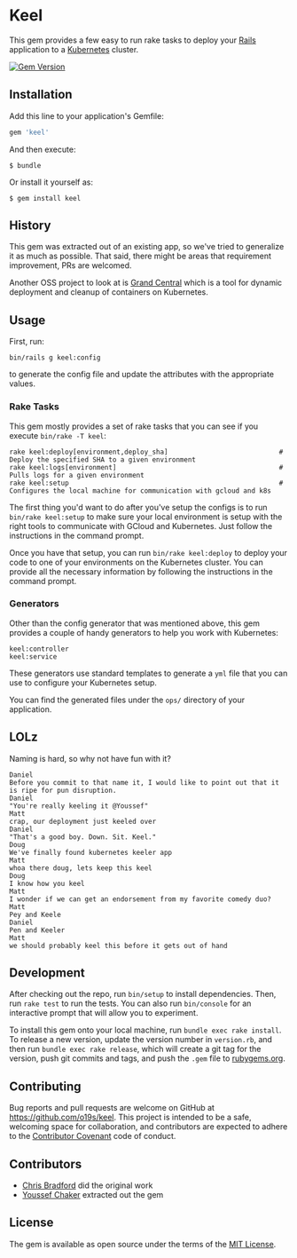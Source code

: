 # Keel

This gem provides a few easy to run rake tasks to deploy your [Rails](http://rubyonrails.org/) application to a [Kubernetes](http://kubernetes.io/) cluster.

[![Gem Version](https://badge.fury.io/rb/keel.svg)](https://badge.fury.io/rb/keel)

## Installation

Add this line to your application's Gemfile:

```ruby
gem 'keel'
```

And then execute:

```
$ bundle
```

Or install it yourself as:

```
$ gem install keel
```

## History

This gem was extracted out of an existing app, so we've tried to generalize it as much as possible. That said, there might be areas that requirement improvement, PRs are welcomed.

Another OSS project to look at is [Grand Central](https://github.com/o19s/grand_central) which is a tool for dynamic deployment and cleanup of containers on Kubernetes.

## Usage

First, run:

```
bin/rails g keel:config
```

to generate the config file and update the attributes with the appropriate values.

### Rake Tasks

This gem mostly provides a set of rake tasks that you can see if you execute `bin/rake -T keel`:

```
rake keel:deploy[environment,deploy_sha]                            # Deploy the specified SHA to a given environment
rake keel:logs[environment]                                         # Pulls logs for a given environment
rake keel:setup                                                     # Configures the local machine for communication with gcloud and k8s
```

The first thing you'd want to do after you've setup the configs is to run `bin/rake keel:setup` to make sure your local environment is setup with the right tools to communicate with GCloud and Kubernetes. Just follow the instructions in the command prompt.

Once you have that setup, you can run `bin/rake keel:deploy` to deploy your code to one of your environments on the Kubernetes cluster. You can provide all the necessary information by following the instructions in the command prompt.

### Generators

Other than the config generator that was mentioned above, this gem provides a couple of handy generators to help you work with Kubernetes:

```
keel:controller
keel:service
```

These generators use standard templates to generate a `yml` file that you can use to configure your Kubernetes setup.

You can find the generated files under the `ops/` directory of your application.

## LOLz

Naming is hard, so why not have fun with it?

```
Daniel
Before you commit to that name it, I would like to point out that it is ripe for pun disruption.
Daniel
"You're really keeling it @Youssef"
Matt
crap, our deployment just keeled over
Daniel
"That's a good boy. Down. Sit. Keel."
Doug
We've finally found kubernetes keeler app
Matt
whoa there doug, lets keep this keel
Doug
I know how you keel
Matt
I wonder if we can get an endorsement from my favorite comedy duo?
Matt
Pey and Keele
Daniel
Pen and Keeler
Matt
we should probably keel this before it gets out of hand
```

## Development

After checking out the repo, run `bin/setup` to install dependencies. Then, run `rake test` to run the tests. You can also run `bin/console` for an interactive prompt that will allow you to experiment.

To install this gem onto your local machine, run `bundle exec rake install`. To release a new version, update the version number in `version.rb`, and then run `bundle exec rake release`, which will create a git tag for the version, push git commits and tags, and push the `.gem` file to [rubygems.org](https://rubygems.org).

## Contributing

Bug reports and pull requests are welcome on GitHub at https://github.com/o19s/keel. This project is intended to be a safe, welcoming space for collaboration, and contributors are expected to adhere to the [Contributor Covenant](http://contributor-covenant.org) code of conduct.

## Contributors

* [Chris Bradford](https://github.com/bradfordcp) did the original work
* [Youssef Chaker](https://github.com/ychaker) extracted out the gem

## License

The gem is available as open source under the terms of the [MIT License](http://opensource.org/licenses/MIT).
